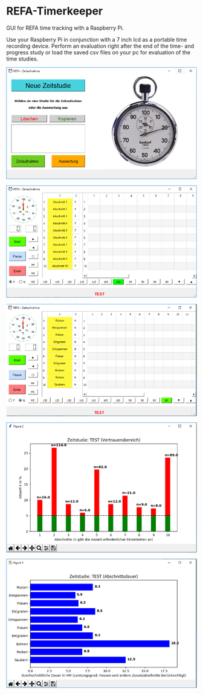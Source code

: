 # REFA-Timerkeeper
GUI for REFA time tracking with a Raspberry Pi.

Use your Raspberry Pi in conjunction with a 7 inch lcd as a portable time recording device. 
Perform an evaluation right after the end of the time- and progress study 
or load the saved csv files on your pc for evaluation of the time studies.

![REFA-Timerkeeper](screen1.PNG)

![REFA-Timerkeeper](screen2.PNG)

![REFA-Timerkeeper](screen5.PNG)

![REFA-Timerkeeper](screen3.PNG)

![REFA-Timerkeeper](screen4.PNG)
